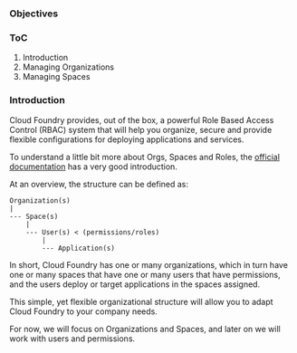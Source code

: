 ### Objectives

### ToC

1. Introduction
2. Managing Organizations
3. Managing Spaces

### Introduction

Cloud Foundry provides, out of the box, a powerful Role Based Access Control (RBAC) system that will help you organize, secure and provide flexible configurations for deploying applications and services.

To understand a little bit more about Orgs, Spaces and Roles, the [official documentation](https://docs.cloudfoundry.org/concepts/roles.html) has a very good introduction.

At an overview, the structure can be defined as:

```
Organization(s)
|
--- Space(s)
    |
    --- User(s) < (permissions/roles)
        |
        --- Application(s)
```

In short, Cloud Foundry has one or many organizations, which in turn have one or many spaces that have one or many users that have permissions, and the users deploy or target applications in the spaces assigned.

This simple, yet flexible organizational structure will allow you to adapt Cloud Foundry to your company needs.

For now, we will focus on Organizations and Spaces, and later on we will work with users and permissions.
